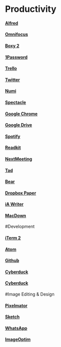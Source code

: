 # Productivity
#### [Alfred](https://www.alfredapp.com/)
#### [Omnifocus](https://www.omnigroup.com/omnifocus)
#### [Boxy 2](http://www.boxyapp.co/)
#### [1Password](https://1password.com/downloads/)
#### [Trello](https://trello.com/platforms)
#### [Twitter](https://itunes.apple.com/app/twitter/)
#### [Numi](https://numi.io/)
#### [Spectacle](https://www.spectacleapp.com/)
#### [Google Chrome](https://www.google.com/chrome/browser/desktop/index.html)
#### [Google Drive](https://www.google.com/drive/download/)
#### [Spotify](https://www.spotify.com/download/other/)
#### [Readkit](http://readkitapp.com/)
#### [NextMeeting](https://itunes.apple.com/us/app/next-meeting-quickly-see-it-in-your-menu-bar/id1017470484?mt=12)
#### [Tad](http://tadviewer.com/)
#### [Bear](http://www.bear-writer.com/)
#### [Dropbox Paper](https://github.com/williambout/paper-for-mac)
#### [iA Writer](https://ia.net/writer/)
#### [MacDown](https://macdown.uranusjr.com/)

#Development
#### [iTerm 2](https://www.iterm2.com/)
#### [Atom](https://atom.io/)
#### [Github](https://desktop.github.com/)
#### [Cyberduck](https://cyberduck.io/)
#### [Cyberduck](https://cyberduck.io/)


#Image Editing & Design
####  [Pixelmator](http://www.pixelmator.com/mac/)
####  [Sketch](https://www.sketchapp.com/)
####  [WhatsApp](https://www.whatsapp.com/download/)
####  [ImageOptim](https://imageoptim.com/mac)

